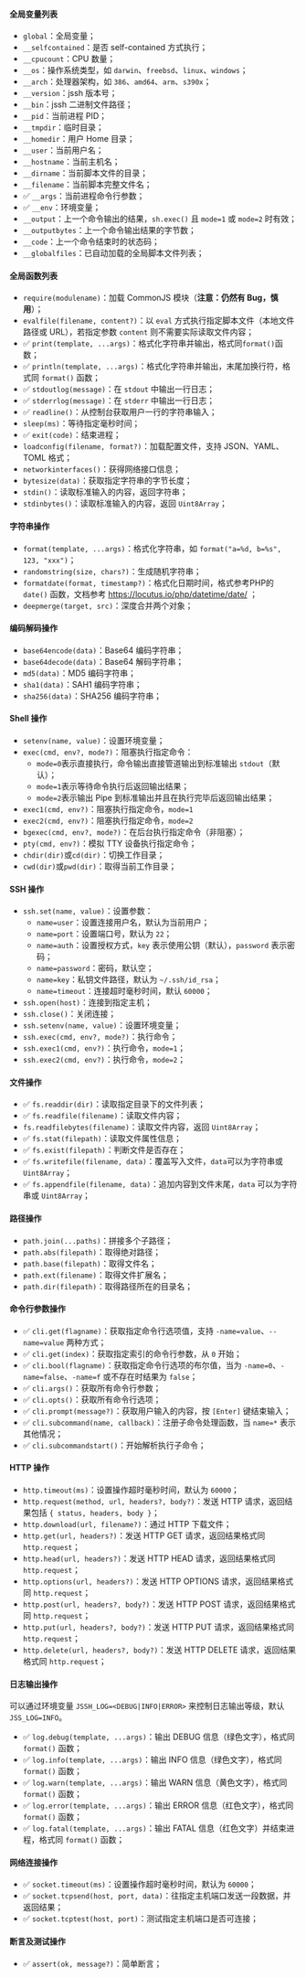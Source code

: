 #### 全局变量列表

- `global`：全局变量；
- `__selfcontained`：是否 self-contained 方式执行；
- `__cpucount`：CPU 数量；
- `__os`：操作系统类型，如 `darwin`、`freebsd`、`linux`、`windows`；
- `__arch`：处理器架构，如 `386`、`amd64`、`arm`、`s390x`；
- `__version`：jssh 版本号；
- `__bin`：jssh 二进制文件路径；
- `__pid`：当前进程 PID；
- `__tmpdir`：临时目录；
- `__homedir`：用户 Home 目录；
- `__user`：当前用户名；
- `__hostname`：当前主机名；
- `__dirname`：当前脚本文件的目录；
- `__filename`：当前脚本完整文件名；
- ✅ `__args`：当前进程命令行参数；
- ✅ `__env`：环境变量；
- `__output`：上一个命令输出的结果，`sh.exec()` 且 `mode=1` 或 `mode=2` 时有效；
- `__outputbytes`：上一个命令输出结果的字节数；
- `__code`：上一个命令结束时的状态码；
- `__globalfiles`：已自动加载的全局脚本文件列表；

#### 全局函数列表

- `require(modulename)`：加载 CommonJS 模块（**注意：仍然有 Bug，慎用**）；
- `evalfile(filename, content?)`：以 `eval` 方式执行指定脚本文件（本地文件路径或 URL），若指定参数 `content` 则不需要实际读取文件内容；
- ✅ `print(template, ...args)`：格式化字符串并输出，格式同`format()`函数；
- ✅ `println(template, ...args)`：格式化字符串并输出，末尾加换行符，格式同 `format()` 函数；
- ✅ `stdoutlog(message)`：在 `stdout` 中输出一行日志；
- ✅ `stderrlog(message)`：在 `stderr` 中输出一行日志；
- ✅ `readline()`：从控制台获取用户一行的字符串输入；
- `sleep(ms)`：等待指定毫秒时间；
- ✅ `exit(code)`：结束进程；
- `loadconfig(filename, format?)`：加载配置文件，支持 JSON、YAML、TOML 格式；
- `networkinterfaces()`：获得网络接口信息；
- `bytesize(data)`：获取指定字符串的字节长度；
- `stdin()`：读取标准输入的内容，返回字符串；
- `stdinbytes()`：读取标准输入的内容，返回 `Uint8Array`；

#### 字符串操作

- `format(template, ...args)`：格式化字符串，如 `format("a=%d, b=%s", 123, "xxx")`；
- `randomstring(size, chars?)`：生成随机字符串；
- `formatdate(format, timestamp?)`：格式化日期时间，格式参考PHP的 `date()` 函数，文档参考 https://locutus.io/php/datetime/date/ ；
- `deepmerge(target, src)`：深度合并两个对象；

#### 编码解码操作

- `base64encode(data)`：Base64 编码字符串；
- `base64decode(data)`：Base64 解码字符串；
- `md5(data)`：MD5 编码字符串；
- `sha1(data)`：SAH1 编码字符串；
- `sha256(data)`：SHA256 编码字符串；

#### Shell 操作

- `setenv(name, value)`：设置环境变量；
- `exec(cmd, env?, mode?)`：阻塞执行指定命令：
  - `mode=0`表示直接执行，命令输出直接管道输出到标准输出 `stdout`（默认）；
  - `mode=1`表示等待命令执行后返回输出结果；
  - `mode=2`表示输出 Pipe 到标准输出并且在执行完毕后返回输出结果；
- `exec1(cmd, env?)`：阻塞执行指定命令，`mode=1`
- `exec2(cmd, env?)`：阻塞执行指定命令，`mode=2`
- `bgexec(cmd, env?, mode?)`：在后台执行指定命令（非阻塞）；
- `pty(cmd, env?)`：模拟 TTY 设备执行指定命令；
- `chdir(dir)`或`cd(dir)`：切换工作目录；
- `cwd(dir)`或`pwd(dir)`：取得当前工作目录；

#### SSH 操作

- `ssh.set(name, value)`：设置参数：
  - `name=user`：设置连接用户名，默认为当前用户；
  - `name=port`：设置端口号，默认为 `22`；
  - `name=auth`：设置授权方式，`key` 表示使用公钥（默认），`password` 表示密码；
  - `name=password`：密码，默认空；
  - `name=key`：私钥文件路径，默认为 `~/.ssh/id_rsa`；
  - `name=timeout`：连接超时毫秒时间，默认 `60000`；
- `ssh.open(host)`：连接到指定主机；
- `ssh.close()`：关闭连接；
- `ssh.setenv(name, value)`：设置环境变量；
- `ssh.exec(cmd, env?, mode?)`：执行命令；
- `ssh.exec1(cmd, env?)`：执行命令，`mode=1`；
- `ssh.exec2(cmd, env?)`：执行命令，`mode=2`；

#### 文件操作

- ✅ `fs.readdir(dir)`：读取指定目录下的文件列表；
- ✅ `fs.readfile(filename)`：读取文件内容；
- `fs.readfilebytes(filename)`：读取文件内容，返回 `Uint8Array`；
- ✅ `fs.stat(filepath)`：读取文件属性信息；
- ✅ `fs.exist(filepath)`：判断文件是否存在；
- ✅ `fs.writefile(filename, data)`：覆盖写入文件，`data`可以为字符串或 `Uint8Array`；
- ✅ `fs.appendfile(filename, data)`：追加内容到文件末尾，`data` 可以为字符串或 `Uint8Array`；

#### 路径操作

- `path.join(...paths)`：拼接多个子路径；
- `path.abs(filepath)`：取得绝对路径；
- `path.base(filepath)`：取得文件名；
- `path.ext(filename)`：取得文件扩展名；
- `path.dir(filepath)`：取得路径所在的目录名；

#### 命令行参数操作

- ✅ `cli.get(flagname)`：获取指定命令行选项值，支持 `-name=value`、`--name=value` 两种方式；
- ✅ `cli.get(index)`：获取指定索引的命令行参数，从 `0` 开始；
- ✅ `cli.bool(flagname)`：获取指定命令行选项的布尔值，当为 `-name=0`、`-name=false`、`-name=f` 或不存在时结果为 `false`；
- ✅ `cli.args()`：获取所有命令行参数；
- ✅ `cli.opts()`：获取所有命令行选项；
- ✅ `cli.prompt(message?)`：获取用户输入的内容，按 `[Enter]` 键结束输入；
- ✅ `cli.subcommand(name, callback)`：注册子命令处理函数，当 `name=*` 表示其他情况；
- ✅ `cli.subcommandstart()`：开始解析执行子命令；

#### HTTP 操作

- `http.timeout(ms)`：设置操作超时毫秒时间，默认为 `60000`；
- `http.request(method, url, headers?, body?)`：发送 HTTP 请求，返回结果包括 `{ status, headers, body }`；
- `http.download(url, filename?)`：通过 HTTP 下载文件；
- `http.get(url, headers?)`：发送 HTTP GET 请求，返回结果格式同 `http.request`；
- `http.head(url, headers?)`：发送 HTTP HEAD 请求，返回结果格式同 `http.request`；
- `http.options(url, headers?)`：发送 HTTP OPTIONS 请求，返回结果格式同 `http.request`；
- `http.post(url, headers?, body?)`：发送 HTTP POST 请求，返回结果格式同 `http.request`；
- `http.put(url, headers?, body?)`：发送 HTTP PUT 请求，返回结果格式同 `http.request`；
- `http.delete(url, headers?, body?)`：发送 HTTP DELETE 请求，返回结果格式同 `http.request`；

#### 日志输出操作

可以通过环境变量 `JSSH_LOG=<DEBUG|INFO|ERROR>` 来控制日志输出等级，默认 `JSS_LOG=INFO`。

- ✅ `log.debug(template, ...args)`：输出 DEBUG 信息（绿色文字），格式同 `format()` 函数；
- ✅ `log.info(template, ...args)`：输出 INFO 信息（绿色文字），格式同 `format()` 函数；
- ✅ `log.warn(template, ...args)`：输出 WARN 信息（黄色文字），格式同 `format()` 函数；
- ✅ `log.error(template, ...args)`：输出 ERROR 信息（红色文字），格式同 `format()` 函数；
- ✅ `log.fatal(template, ...args)`：输出 FATAL 信息（红色文字）并结束进程，格式同 `format()` 函数；

#### 网络连接操作

- ✅ `socket.timeout(ms)`：设置操作超时毫秒时间，默认为 `60000`；
- ✅ `socket.tcpsend(host, port, data)`：往指定主机端口发送一段数据，并返回结果；
- ✅ `socket.tcptest(host, port)`：测试指定主机端口是否可连接；


#### 断言及测试操作

- ✅ `assert(ok, message?)`：简单断言；
